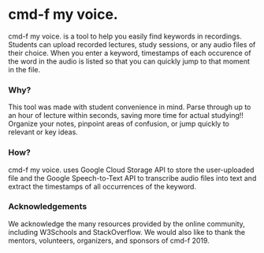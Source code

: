 <h1>
<b>cmd-f my voice.</b>
  </h1>
  <p>
    cmd-f my voice. is a tool to help you easily find keywords in recordings.
    Students can upload recorded lectures, study sessions, or any audio files of their choice. 
    When you enter a keyword, timestamps of each occurence of the word in the audio is
    listed so that you can quickly jump to that moment in the file.  </p>
    <h3>Why?</h3>
      <p> This tool was made with student convenience in mind. Parse through up to an hour of lecture within seconds, saving more time for actual studying!! 
        Organize your notes, pinpoint areas of confusion, or jump quickly to relevant or key ideas. </p>
        
  <h3>How?</h3>
  <p>
    cmd-f my voice. uses Google Cloud Storage API to store the user-uploaded file and the 
    Google Speech-to-Text API to transcribe audio files into text and extract the timestamps of 
    all occurrences of the keyword.  </p>
    
  <h3>Acknowledgements</h3>
  <p>
    We acknowledge the many resources provided by the online community, including W3Schools and StackOverflow. We would also like to thank the mentors, volunteers, organizers, and sponsors of cmd-f 2019.
 
  </p>

